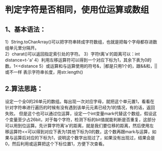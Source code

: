 # 判定字符是否相同，使用位运算或数组
## 1、基本语法：
1）String.toCharArray()可以把字符串转成字符数组，也就是把每个字母都存进数组单元里分隔开。  
2）charat()可以返回指定索引处的字符。
3）字符t离‘a'的距离可以：int distance=t-'a'
4）利用左移运算符可以得到一个对应下标为1，其余下表为0的数。1<<distance
5）或运算和与运算使用的符号&，|都是只用1个的，跟&&和，||或不一样
表示字符串长度，用str.length()
## 2.算法思路：
设定一个全0的26单元的数组。每出现一次对应字母，就把这个单元置1，看看在针对字符串进行遍历的时候有没有遇到该单元元素已经为1的情况，有的话，返回失败。
但是这个也可以通过位运算，设定一个int变量mark代替这个数组，假设这个变量至少占26bit，对于每个字符，检测下标的bit值就能判断是否重复，这部分可以用到位运算。先计算字符离’a'的距离，就是我们要位移的距离，然后使用左移运算符<<可以得到对应下表为1其他下标为0的数，这个数再跟mark与运算，如果与运算后对应的下标为1，说明这个数字出现过了，如果没有出现过，结果会是0，然后利用或运算把这个下标位置1，方便下次查看。
